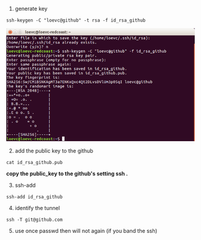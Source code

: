 1. generate key 
```
ssh-keygen -C "loevc@github" -t rsa -f id_rsa_github
```
![generate key](IMAGE/Screenshot%20from%202021-01-27%2014-43-18.png)

2. add the public key to the github  
```
cat id_rsa_github.pub
````
**copy the public_key to the github's setting ssh .**

3. ssh-add
```
ssh-add id_rsa_github
```

4. identify the tunnel
```
ssh -T git@github.com
```

5. use once passwd then will not again (if you band the ssh)


